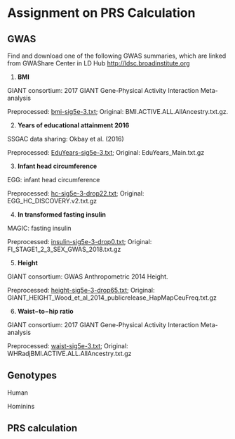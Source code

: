 # Assignment on PRS Calculation


## GWAS 
Find and download one of the following GWAS summaries, which are linked from GWAShare Center in LD Hub http://ldsc.broadinstitute.org

1. __BMI__

GIANT consortium: 2017 GIANT Gene-Physical Activity Interaction Meta-analysis

Preprocessed: [bmi-sig5e-3.txt](bmi-sig5e-3.txt);
Original: BMI.ACTIVE.ALL.AllAncestry.txt.gz. 

2. __Years of educational attainment 2016__

SSGAC data sharing: Okbay et al. (2016)

Preprocessed: [EduYears-sig5e-3.txt](EduYears-sig5e-3.txt);
Original: EduYears_Main.txt.gz

3. __Infant head circumference__

EGG: infant head circumference

Preprocessed: [hc-sig5e-3-drop22.txt](hc-sig5e-3-drop22.txt);
Original: EGG_HC_DISCOVERY.v2.txt.gz

4. __In transformed fasting insulin__

MAGIC: fasting insulin

Preprocessed: [insulin-sig5e-3-drop0.txt](insulin-sig5e-3-drop0.txt);
Original: FI_STAGE1_2_3_SEX_GWAS_2018.txt.gz

5. __Height__

GIANT consortium: GWAS Anthropometric 2014 Height. 

Preprocessed: [height-sig5e-3-drop65.txt](height-sig5e-3-drop65.txt);
Original: GIANT_HEIGHT_Wood_et_al_2014_publicrelease_HapMapCeuFreq.txt.gz

6. __Waist−to−hip ratio__

GIANT consortium: 2017 GIANT Gene-Physical Activity Interaction Meta-analysis

Preprocessed: [waist-sig5e-3.txt](waist-sig5e-3.txt);
Original: WHRadjBMI.ACTIVE.ALL.AllAncestry.txt.gz


## Genotypes

Human


Hominins


## PRS calculation




## 

